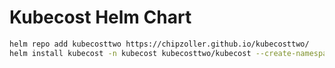 # Kubecost Helm Chart

```sh
helm repo add kubecosttwo https://chipzoller.github.io/kubecosttwo/
helm install kubecost -n kubecost kubecosttwo/kubecost --create-namespace
```
